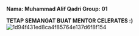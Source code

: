 **Nama: Muhammad Alif Qadri
Group: 01**

**TETAP SEMANGAT BUAT MENTOR CELERATES :)**
![1d94f431ed8ca4f85764e137d6f8f154](https://github.com/user-attachments/assets/f4e62fed-0834-4b6f-834c-2dc778a7dda7)

